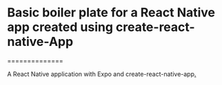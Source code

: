 Basic boiler plate for a React Native app created using create-react-native-App
================================================================================
==============


 A React Native application with Expo and create-react-native-app[.](https://alligator.io/react/react-native-getting-started/)
